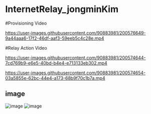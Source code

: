 # InternetRelay_jongminKim

#Provisioning Video



https://user-images.githubusercontent.com/90883981/200576649-9a44aaa6-17f2-46df-aaf3-59eeb5c4c28e.mp4



#Relay Action Video



https://user-images.githubusercontent.com/90883981/200574644-7cd769b9-e6e5-40bd-b4e4-e713133eb302.mp4



https://user-images.githubusercontent.com/90883981/200574654-03a5855e-62bc-44e4-a173-68b9f70c1b7a.mp4

## image
![image](https://user-images.githubusercontent.com/90883981/200574919-99cae755-1b8a-430d-b5b3-67b54976ce3b.png)
![image](https://user-images.githubusercontent.com/90883981/200574945-e3ab0db5-b8db-4523-aba4-8e2d1cbf41b7.png)
